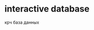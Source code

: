 # interactive database
крч база данных
<div align = center>
<img align = "center" width = 1000 srs = "https://github.com/Ak1Nero/interactive-database/blob/main/assets/таблица_переходов.png">
</div>
